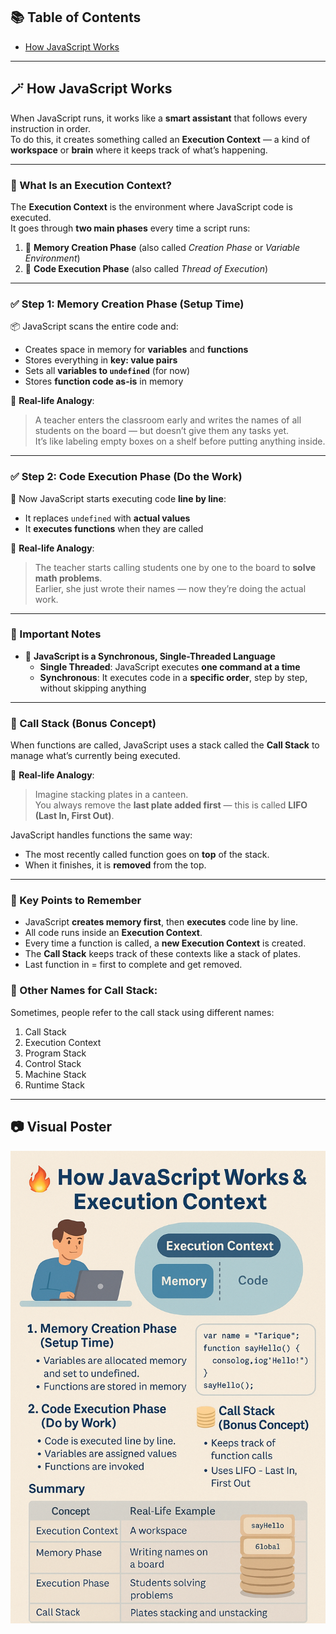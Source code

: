 ## 📚 Table of Contents

- [How JavaScript Works](#-how-javascript-works)

---

## 🪄 How JavaScript Works

When JavaScript runs, it works like a **smart assistant** that follows every instruction in order.  
To do this, it creates something called an **Execution Context** — a kind of **workspace** or **brain** where it keeps track of what’s happening.

---

### 🧰 What Is an Execution Context?

The **Execution Context** is the environment where JavaScript code is executed.  
It goes through **two main phases** every time a script runs:

1. 🔧 **Memory Creation Phase** (also called _Creation Phase_ or _Variable Environment_)
2. 🚀 **Code Execution Phase** (also called _Thread of Execution_)

---

### ✅ Step 1: Memory Creation Phase (Setup Time)

📦 JavaScript scans the entire code and:

- Creates space in memory for **variables** and **functions**
- Stores everything in **key: value pairs**
- Sets all **variables to `undefined`** (for now)
- Stores **function code as-is** in memory

🧠 **Real-life Analogy**:

> A teacher enters the classroom early and writes the names of all students on the board — but doesn’t give them any tasks yet.  
> It’s like labeling empty boxes on a shelf before putting anything inside.

---

### ✅ Step 2: Code Execution Phase (Do the Work)

📜 Now JavaScript starts executing code **line by line**:

- It replaces `undefined` with **actual values**
- It **executes functions** when they are called

🧠 **Real-life Analogy**:

> The teacher starts calling students one by one to the board to **solve math problems**.  
> Earlier, she just wrote their names — now they’re doing the actual work.

---

### 🧵 Important Notes

- 🧠 **JavaScript is a Synchronous, Single-Threaded Language**
  - **Single Threaded**: JavaScript executes **one command at a time**
  - **Synchronous**: It executes code in a **specific order**, step by step, without skipping anything

---

### 🔄 Call Stack (Bonus Concept)

When functions are called, JavaScript uses a stack called the **Call Stack** to manage what’s currently being executed.

🧠 **Real-life Analogy**:

> Imagine stacking plates in a canteen.  
> You always remove the **last plate added first** — this is called **LIFO (Last In, First Out)**.

JavaScript handles functions the same way:

- The most recently called function goes on **top** of the stack.
- When it finishes, it is **removed** from the top.

---

### 📌 Key Points to Remember

- JavaScript **creates memory first**, then **executes** code line by line.
- All code runs inside an **Execution Context**.
- Every time a function is called, a **new Execution Context** is created.
- The **Call Stack** keeps track of these contexts like a stack of plates.
- Last function in = first to complete and get removed.

### 🧠 Other Names for Call Stack:

Sometimes, people refer to the call stack using different names:

1. Call Stack
2. Execution Context
3. Program Stack
4. Control Stack
5. Machine Stack
6. Runtime Stack

---

## 📷 Visual Poster

![How JavaScript Works](how-js-works.png)
